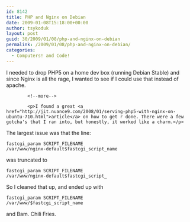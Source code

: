 ```yaml
---
id: 8142
title: PHP and Nginx on Debian
date: 2009-01-08T15:18:00+00:00
author: tsykoduk
layout: post
guid: 30/2009/01/08/php-and-nginx-on-debian
permalink: /2009/01/08/php-and-nginx-on-debian/
categories:
  - Computers! and Code!
---
```

<p>I needed to drop <span class="caps">PHP5</span> on a home dev box (running Debian Stable) and since Nginx is all the rage, I wanted to see if I could use that instead of apache.</p>

            <!--more-->

            <p>I found a great <a href="http://jit.nuance9.com/2008/01/serving-php5-with-nginx-on-ubuntu-710.html">article</a> on how to get r done. There were a few gotcha's that I ran into, but honestly, it worked like a charm.</p>


<p>The largest issue was that the line:</p>


<code>fastcgi_param SCRIPT_FILENAME /var/www/nginx-default$fastcgi_script_name</code>

<p>was truncated to</p>


<code>fastcgi_param SCRIPT_FILENAME /var/www/nginx-default$fastcgi_script_</code>

<p>So I cleaned that up, and ended up with</p>


<code>fastcgi_param SCRIPT_FILENAME /var/www/$fastcgi_script_name</code>

<p>and Bam. Chili Fries.</p>